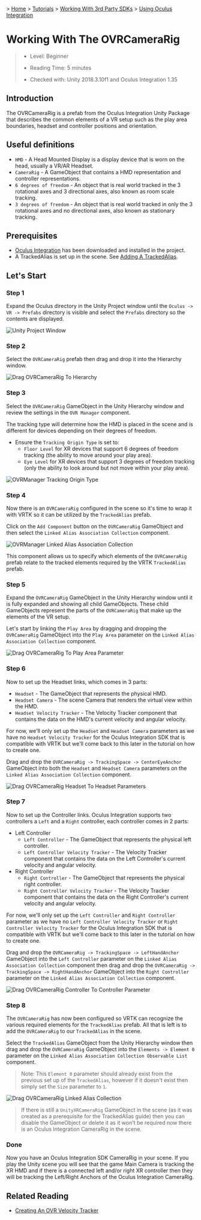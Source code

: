 &gt; [Home](../../../../../README.md) &gt; [Tutorials](../../../README.md) &gt; [Working With 3rd Party SDKs](../../README.md) &gt; [Using Oculus Integration](../README.md)


# Working With The OVRCameraRig

> * Level: Beginner
>
> * Reading Time: 5 minutes
>
> * Checked with: Unity 2018.3.10f1 and Oculus Integration 1.35

## Introduction

The OVRCameraRig is a prefab from the Oculus Integration Unity Package that describes the common elements of a VR setup such as the play area boundaries, headset and controller positions and orientation.

## Useful definitions

* `HMD` - A Head Mounted Display is a display device that is worn on the head, usually a VR/AR Headset.
* `CameraRig` - A GameObject that contains a HMD representation and controller representations.
* `6 degrees of freedom` - An object that is real world tracked in the 3 rotational axes and 3 directional axes, also known as room scale tracking.
* `3 degrees of freedom` - An object that is real world tracked in only the 3 rotational axes and no directional axes, also known as stationary tracking.

## Prerequisites

* [Oculus Integration](https://assetstore.unity.com/packages/tools/integration/oculus-integration-82022) has been downloaded and installed in the project.
* A TrackedAlias is set up in the scene. See [Adding A TrackedAlias](../../../../../HowToGuides/CameraRigs/AddingATrackedAlias/README.md).

## Let's Start

### Step 1

Expand the Oculus directory in the Unity Project window until the `Oculus -> VR -> Prefabs` directory is visible and select the `Prefabs` directory so the contents are displayed.

![Unity Project Window](assets/images/UnityProjectWindow.png)

### Step 2

Select the `OVRCameraRig` prefab then drag and drop it into the Hierarchy window.

![Drag OVRCameraRig To Hierarchy](assets/images/DragOVRCameraRigToHierarchy.png)

### Step 3

Select the `OVRCameraRig` GameObject in the Unity Hierarchy window and review the settings in the `OVR Manager` component.

The tracking type will determine how the HMD is placed in the scene and is different for devices depending on their degrees of freedom.

* Ensure the `Tracking Origin Type` is set to:
  * `Floor Level` for XR devices that support 6 degrees of freedom tracking (the ability to move around your play area).
  * `Eye Level` for XR devices that support 3 degrees of freedom tracking (only the ability to look around but not move within your play area).

![OVRManager Tracking Origin Type](assets/images/OVRManagerTrackingOriginType.png)

### Step 4

Now there is an `OVRCameraRig` configured in the scene so it's time to wrap it with VRTK so it can be utilized by the `TrackedAlias` prefab.

Click on the `Add Component` button on the `OVRCameraRig` GameObject and then select the `Linked Alias Association Collection` component.

![OVRManager Linked Alias Association Collection](assets/images/OVRManagerLinkedAliasAssociationCollection.png)

This component allows us to specify which elements of the `OVRCameraRig` prefab relate to the tracked elements required by the VRTK `TrackedAlias` prefab.

### Step 5

Expand the `OVRCameraRig` GameObject in the Unity Hierarchy window until it is fully expanded and showing all child GameObjects. These child GameObjects represent the parts of the `OVRCameraRig` that make up the elements of the VR setup.

Let's start by linking the `Play Area` by dragging and dropping the `OVRCameraRig` GameObject into the `Play Area` parameter on the `Linked Alias Association Collection` component.

![Drag OVRCameraRig To Play Area Parameter](assets/images/DragOVRCameraRigToPlayAreaParameter.png)

### Step 6

Now to set up the Headset links, which comes in 3 parts:

* `Headset` - The GameObject that represents the physical HMD.
* `Headset Camera` - The scene Camera that renders the virtual view within the HMD.
* `Headset Velocity Tracker` - The Velocity Tracker component that contains the data on the HMD's current velocity and angular velocity.

For now, we'll only set up the `Headset` and `Headset Camera` parameters as we have no `Headset Velocity Tracker` for the Oculus Integration SDK that is compatible with VRTK but we'll come back to this later in the tutorial on how to create one.

Drag and drop the `OVRCameraRig -> TrackingSpace -> CenterEyeAnchor` GameObject into both the `Headset` and `Headset Camera` parameters on the `Linked Alias Association Collection` component.

![Drag OVRCameraRig Headset To Headset Parameters](assets/images/DragOVRCameraRigHeadsetToHeadsetParameters.png)

### Step 7

Now to set up the Controller links. Oculus Integration supports two controllers a `Left` and a `Right` controller, each controller comes in 2 parts:

* Left Controller
  * `Left Controller` - The GameObject that represents the physical left controller.
  * `Left Controller Velocity Tracker` - The Velocity Tracker component that contains the data on the Left Controller's current velocity and angular velocity.
* Right Controller
  * `Right Controller` - The GameObject that represents the physical right controller.
  * `Right Controller Velocity Tracker` - The Velocity Tracker component that contains the data on the Right Controller's current velocity and angular velocity.

For now, we'll only set up the `Left Controller` and `Right Controller` parameter as we have no `Left Controller Velocity Tracker` or `Right Controller Velocity Tracker` for the Oculus Integration SDK that is compatible with VRTK but we'll come back to this later in the tutorial on how to create one.

Drag and drop the `OVRCameraRig -> TrackingSpace -> LeftHandAnchor` GameObject into the `Left Controller` parameter on the `Linked Alias Association Collection` component then drag and drop the `OVRCameraRig -> TrackingSpace -> RightHandAnchor` GameObject into the `Right Controller` parameter on the `Linked Alias Association Collection` component.

![Drag OVRCameraRig Controller To Controller Parameter](assets/images/DragOVRCameraRigControllerToControllerParameter.png)

### Step 8

The `OVRCameraRig` has now been configured so VRTK can recognize the various required elements for the `TrackedAlias` prefab. All that is left is to add the `OVRCameraRig` to our `TrackedAlias` in the scene.

Select the `TrackedAlias` GameObject from the Unity Hierarchy window then drag and drop the `OVRCameraRig` GameObject into the `Elements -> Element 0` parameter on the `Linked Alias Association Collection Observable List` component.

> Note: This `Element 0` parameter should already exist from the previous set up of the `TrackedAlias`, however if it doesn't exist then simply set the `Size` parameter to `1`.

![Drag OVRCameraRig Linked Alias Collection](assets/images/DragOVRCameraRigLinkedAliasCollection.png)

> If there is still a `UnityXRCameraRig` GameObject in the scene (as it was created as a prerequisite for the TrackedAlias guide) then you can disable the GameObject or delete it as it won't be required now there is an Oculus Integration CameraRig in the scene.

### Done

Now you have an Oculus Integration SDK CameraRig in your scene. If you play the Unity scene you will see that the game Main Camera is tracking the XR HMD and if there is a connected left and/or right XR controller then they will be tracking the Left/Right Anchors of the Oculus Integration CameraRig.

## Related Reading

* [Creating An OVR Velocity Tracker](../CreatingAnOVRVelocityTracker/README.md)